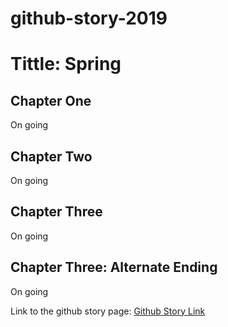 # github-story-2019


# Tittle: Spring

## Chapter One
On going

## Chapter Two
On going


## Chapter Three
On going

## Chapter Three: Alternate Ending
On going 


Link to the github story page: [Github Story Link](https://carlpagayonan.github.io/github-story-2019/)